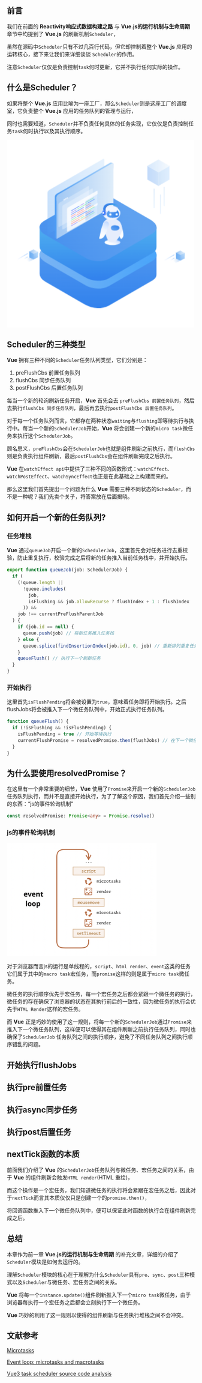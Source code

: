 ## 前言
我们在前面的 __Reactivity响应式数据构建之路__ 与 __Vue.js的运行机制与生命周期__ 章节中均提到了 __Vue.js__ 的刷新机制`Scheduler`，  

虽然在源码中`Scheduler`只有不过几百行代码，但它却控制着整个 __Vue.js__ 应用的运转核心，接下来让我们来详细谈谈 `Scheduler`的作用。  

注意`Scheduler`仅仅是负责控制`task`何时更新，它并不执行任何实际的操作。

## 什么是Scheduler？
如果将整个 __Vue.js__ 应用比喻为一座工厂，那么`Scheduler`则是这座工厂的调度室，它负责整个 __Vue.js__ 应用的任务队列的管理与运行，  

同时也需要知道，`Scheduler`并不负责任何具体的任务实现，它仅仅是负责控制任务`task`何时执行以及其执行顺序。

<img align="center" width="500" src="https://github.com/Panda-Hope/panda-hope.github.io/blob/master/static/img/%E6%99%BA%E8%83%BD%E8%B0%83%E5%BA%A6%E5%B9%B3%E5%8F%B0%E7%B3%BB%E7%BB%9F.png" />

## Scheduler的三种类型
__Vue__ 拥有三种不同的`Scheduler`任务队列类型，它们分别是：
1. preFlushCbs 前置任务队列
2. flushCbs 同步任务队列
3. postFlushCbs 后置任务队列

每当一个新的轮询刷新任务开启，__Vue__ 首先会去 `preFlushCbs 前置任务队列`，然后去执行`flushCbs 同步任务队列`，最后再去执行`postFlushCbs 后置任务队列`。  

对于每一个任务队列而言，它都存在两种状态`waiting`与`flushing`即等待执行与执行中。每当一个新的`SchedulerJob`开始，__Vue__ 将会创建一个新的`micro task`微任务来执行这个`SchedulerJob`。  

顾名思义，`preFlushCbs`会在`SchedulerJob`也就是组件刷新之前执行，而`flushCbs`则是负责执行组件刷新，最后`postFlushCbs`会在组件刷新完成之后执行。  

__Vue__ 在`watchEffect api`中提供了三种不同的函数形式：`watchEffect`、`watchPostEffect`、`watchSyncEffect`也正是在此基础之上构建而来的。

那么这里我们首先提出一个问题为什么 __Vue__ 需要三种不同状态的`Scheduler`，而不是一种呢？我们先卖个关子，将答案放在后面揭晓。

## 如何开启一个新的任务队列?

### 任务堆栈
__Vue__ 通过`queueJob`开启一个新的`SchedulerJob`，这里首先会对任务进行去重校验，防止重复执行，校验完成之后将新的任务推入当前任务栈中，并开始执行。

```typescript
export function queueJob(job: SchedulerJob) {
  if (
    (!queue.length ||
      !queue.includes(
        job,
        isFlushing && job.allowRecurse ? flushIndex + 1 : flushIndex
      )) &&
    job !== currentPreFlushParentJob
  ) {
    if (job.id == null) {
      queue.push(job) // 将新任务推入任务栈
    } else {
      queue.splice(findInsertionIndex(job.id), 0, job) // 重新排列重复任务
    }
    queueFlush() // 执行下一个刷新任务
  }
}
```

### 开始执行

这里首先`isFlushPending`将会被设置为`true`，意味着任务即将开始执行。之后flushJobs将会被推入下一个微任务队列中，开始正式执行任务队列。

```typescript
function queueFlush() {
  if (!isFlushing && !isFlushPending) {
    isFlushPending = true // 开始等待执行
    currentFlushPromise = resolvedPromise.then(flushJobs) // 在下一个微任务中执行SchedulerJob
  }
}
```

## 为什么要使用resolvedPromise？

在这里有一个非常重要的细节，__Vue__ 使用了`Promise`来开启一个新的`SchedulerJob`任务队列执行，而并不是直接开始执行，为了了解这个原因，我们首先介绍一些别的东西：“js的事件轮询机制”

```typescript
const resolvedPromise: Promise<any> = Promise.resolve()
```

### js的事件轮询机制

<img src="https://github.com/Panda-Hope/panda-hope.github.io/blob/master/static/img/asdasdas11251251.png" width="400" />

对于浏览器而言js的运行是单线程的，`script`、`html render`、`event`这类的任务它们属于其中的`macro task`宏任务，而`promise`这样的则是属于`micro task`微任务。  

微任务的执行顺序优先于宏任务，每一个宏任务之后都会紧跟一个微任务的执行，微任务的存在确保了浏览器的状态在其执行前后的一致性，因为微任务的执行会优先于`HTML Render`这样的宏任务。  

而 __Vue__ 正是巧妙的使用了这一规则，将每一个新的`SchedulerJob`通过`Promise`来推入下一个微任务队列，这样便可以使得其在组件刷新之前执行任务队列，同时也确保了`SchedulerJob`
任务队列之间的执行顺序，避免了不同任务队列之间执行顺序错乱的问题。


## 开始执行flushJobs

## 执行pre前置任务

## 执行async同步任务

## 执行post后置任务



## nextTick函数的本质
前面我们介绍了 __Vue__ 的`SchedulerJob`任务队列与微任务、宏任务之间的关系，由于 __Vue__ 的组件刷新会触发`HTML render`(HTML 重绘)，  

而这个操作是一个宏任务，我们知道微任务的执行将会紧跟在宏任务之后，因此对于`nextTick`而言其本质仅仅只是创建一个的`promise.then()`，  

将回调函数推入下一个微任务队列中，便可以保证此时函数的执行会在组件刷新完成之后。

## 总结
本章作为前一章 __Vue.js的运行机制与生命周期__ 的补充文章，详细的介绍了`Scheduler`模块是如何去运行的。  

理解`Scheduler`模块的核心在于理解为什么`Scheduler`具有`pre`、`sync`、`post`三种模式以及`Scheduler`与微任务、宏任务之间的关系。

__Vue__ 将每一个`instance.update()`组件刷新推入下一个`micro task`微任务，由于浏览器每执行一个宏任务之后都会立刻执行下一个微任务。

__Vue__ 巧妙的利用了这一规则以使得的组件刷新与任务执行堆栈之间不会冲突。

## 文献参考
[Microtasks](https://javascript.info/microtask-queue)  

[Event loop: microtasks and macrotasks](https://javascript.info/event-loop)  

[Vue3 task scheduler source code analysis](https://programs.wiki/wiki/vue3-task-scheduler-source-code-analysis.html)



